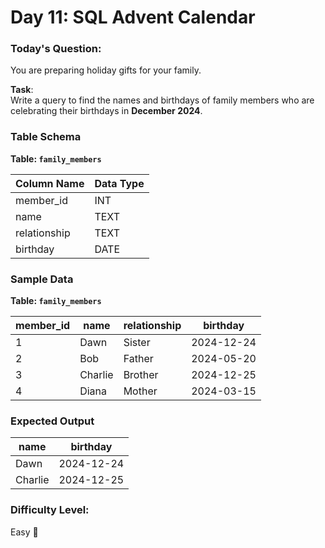 # Day 11: SQL Advent Calendar

### Today's Question:
You are preparing holiday gifts for your family.  

**Task**:  
Write a query to find the names and birthdays of family members who are celebrating their birthdays in **December 2024**.  

### Table Schema

**Table: `family_members`**

| Column Name  | Data Type |
|--------------|-----------|
| member_id    | INT       |
| name         | TEXT      |
| relationship | TEXT      |
| birthday     | DATE      |

### Sample Data

**Table: `family_members`**

| member_id | name     | relationship | birthday    |
|-----------|----------|--------------|-------------|
| 1         | Dawn     | Sister       | 2024-12-24  |
| 2         | Bob      | Father       | 2024-05-20  |
| 3         | Charlie  | Brother      | 2024-12-25  |
| 4         | Diana    | Mother       | 2024-03-15  |

### Expected Output

| name     | birthday    |
|----------|-------------|
| Dawn     | 2024-12-24  |
| Charlie  | 2024-12-25  |

### Difficulty Level:
Easy 🎄
